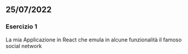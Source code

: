 ## 25/07/2022
### Esercizio 1
La mia Applicazione in React che emula in alcune funzionalità il famoso social network 
